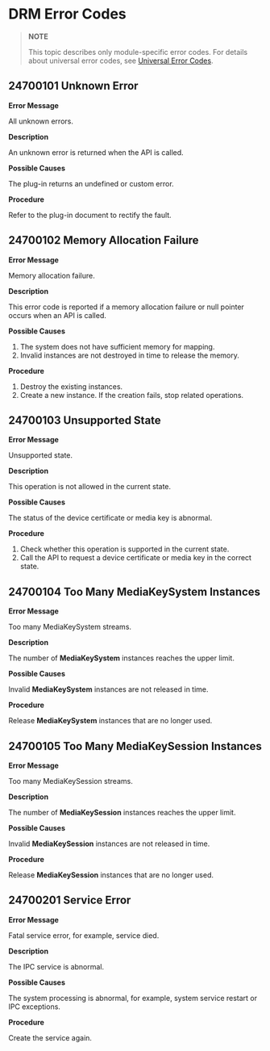 # DRM Error Codes

> **NOTE**
>
> This topic describes only module-specific error codes. For details about universal error codes, see [Universal Error Codes](../errorcode-universal.md).

## 24700101 Unknown Error

**Error Message**

All unknown errors.

**Description**

An unknown error is returned when the API is called.

**Possible Causes**

The plug-in returns an undefined or custom error.

**Procedure**

Refer to the plug-in document to rectify the fault.

## 24700102 Memory Allocation Failure

**Error Message**

Memory allocation failure.

**Description**

This error code is reported if a memory allocation failure or null pointer occurs when an API is called.

**Possible Causes**

1. The system does not have sufficient memory for mapping.
2. Invalid instances are not destroyed in time to release the memory.

**Procedure**

1. Destroy the existing instances.
2. Create a new instance. If the creation fails, stop related operations.

## 24700103 Unsupported State

**Error Message**

Unsupported state.

**Description**

This operation is not allowed in the current state.

**Possible Causes**

The status of the device certificate or media key is abnormal.

**Procedure**

1. Check whether this operation is supported in the current state.
2. Call the API to request a device certificate or media key in the correct state.

## 24700104 Too Many MediaKeySystem Instances

**Error Message**

Too many MediaKeySystem streams.

**Description**

The number of **MediaKeySystem** instances reaches the upper limit.

**Possible Causes**

Invalid **MediaKeySystem** instances are not released in time.

**Procedure**

Release **MediaKeySystem** instances that are no longer used.

## 24700105 Too Many MediaKeySession Instances

**Error Message**

Too many MediaKeySession streams.

**Description**

The number of **MediaKeySession** instances reaches the upper limit.

**Possible Causes**

Invalid **MediaKeySession** instances are not released in time.

**Procedure**

Release **MediaKeySession** instances that are no longer used.

## 24700201 Service Error

**Error Message**

Fatal service error, for example, service died.

**Description**

The IPC service is abnormal.

**Possible Causes**

The system processing is abnormal, for example, system service restart or IPC exceptions.

**Procedure**

Create the service again.
